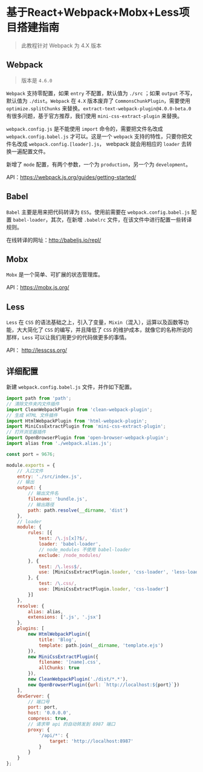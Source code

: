 # 基于React+Webpack+Mobx+Less项目搭建指南

> 此教程针对 Webpack 为 4.X 版本

## Webpack

> 版本是 `4.6.0`

`Webpack` 支持零配置，如果 `entry` 不配置，默认值为 `./src` ；如果 `output` 不写，默认值为 `./dist`。`Webpack` 在 `4.X` 版本废弃了 `CommonsChunkPlugin`，需要使用 `optimize.splitChunks` 来替换。`extract-text-webpack-plugin@4.0.0-beta.0` 有很多问题，基于官方推荐，我们使用 `mini-css-extract-plugin` 来替换。

`webpack.config.js` 是不能使用 `import` 命令的，需要把文件名改成 `webpack.config.babel.js` 才可以。这是一个 `webpack` 支持的特性，只要你把文件名改成 `webpack.config.[loader].js`， webpack 就会用相应的 `loader` 去转换一遍配置文件。

新增了 `mode` 配置，有两个参数，一个为 `production`，另一个为 `development`。

API：https://webpack.js.org/guides/getting-started/

## Babel

`Babel` 主要是用来把代码转译为 `ES5`。使用前需要在 `webpack.config.babel.js` 配置 `babel-loader`，其次，在新增 `.babelrc` 文件，在该文件中进行配置一些转译规则。

在线转译的网址：http://babeljs.io/repl/


## Mobx

`Mobx` 是一个简单、可扩展的状态管理库。

API：https://mobx.js.org/

## Less

`Less` 在 `CSS` 的语法基础之上，引入了变量，`Mixin`（混入），运算以及函数等功能，大大简化了 `CSS` 的编写，并且降低了 `CSS` 的维护成本，就像它的名称所说的那样，`Less` 可以让我们用更少的代码做更多的事情。

API： http://lesscss.org/

## 详细配置

新建 `webpack.config.babel.js` 文件，并作如下配置。

```js
import path from 'path';
// 清除文件夹内文件插件
import CleanWebpackPlugin from 'clean-webpack-plugin';
// 生成 HTML 文件插件
import HtmlWebpackPlugin from 'html-webpack-plugin';
import MiniCssExtractPlugin from 'mini-css-extract-plugin';
// 打开浏览器插件
import OpenBrowserPlugin from 'open-browser-webpack-plugin';
import alias from './webpack.alias.js';

const port = 9676;

module.exports = {
    // 入口文件
    entry: './src/index.js',
    // 输出
    output: {
        // 输出文件名
        filename: 'bundle.js',
        // 输出路径
        path: path.resolve(__dirname, 'dist')
    },
    // loader
    module: {
        rules: [{
            test: /\.js[x]?$/,
            loader: 'babel-loader',
            // node_modules 不使用 babel-loader
            exclude: /node_modules/
        }, {
            test: /\.less$/,
            use: [MiniCssExtractPlugin.loader, 'css-loader', 'less-loader']
        }, {
            test: /\.css/,
            use: [MiniCssExtractPlugin.loader, 'css-loader']
        }]
    },
    resolve: {
        alias: alias,
        extensions: ['.js', '.jsx']
    },
    plugins: [
        new HtmlWebpackPlugin({
            title: 'Blog',
            template: path.join(__dirname, 'template.ejs')
        }),
        new MiniCssExtractPlugin({
            filename: '[name].css',
            allChunks: true
        }),
        new CleanWebpackPlugin('./dist/*.*'),
        new OpenBrowserPlugin({url: `http://localhost:${port}`})
    ],
    devServer: {
        // 端口号
        port: port,
        host: '0.0.0.0',
        compress: true,
        // 请求带 api 的自动转发到 8987 端口
        proxy: {
            '/api/*': {
                target: 'http://localhost:8987'
            }
        }
    }
};
```